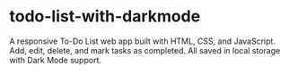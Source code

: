 # todo-list-with-darkmode
A responsive To-Do List web app built with HTML, CSS, and JavaScript. Add, edit, delete, and mark tasks as completed. All saved in local storage with Dark Mode support.
